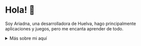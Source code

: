 # Hola! :wave:

Soy Ariadna, una desarrolladora de Huelva, hago principalmente aplicaciones y juegos, pero me encanta aprender de todo.

<details>
<summary>
  Más sobre mi aquí
</summary>

### ¿Qué es lo que hago? 🖥️

Hago pequeños juegos y prototipos. Tambien hago algunas webs y aplicaciones variadas.

## Mis Habilidades :scroll:

### Motores de Videojuegos :space_invader:

- Unity
- Unreal Engine 5

### Lenguajes de Programación :keyboard:

- C#
- C++

### Tecnologías Web :package:

- Html
- Css

### Actualmente Aprendiendo... :books:

- Java
- SQL

### Idiomas :globe_with_meridians:

| Idioma      | Nivel       |
| ----------- | ----------- |
| Español     | Nativo      |
| Inglés      | B2          |

### Mis Contactos :envelope:

e-mail: ariadnadelgadodev@gmail.com

### Lugares de Interés :card_box:

- **Mi Itch.io:** https://ariadna5d.itch.io/
- **Mi ArtStation:** https://www.artstation.com/ariadna5d

</details>
